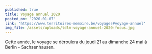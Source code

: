 ```yaml
---
published: true
title: Voyage annuel 2020
posted_on: '2020-01-07'
link: 'https://www.territoires-memoire.be/voyages#voyage-annuel'
img_file: /assets/uploads/tdlm-voyage-annuel-2020-focus.jpg
---
```

Cette année, le voyage se déroulera du jeudi 21 au dimanche 24 mai à Berlin - Sachsenhausen.

